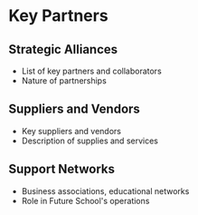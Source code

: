 # Key Partners

## Strategic Alliances
- List of key partners and collaborators
- Nature of partnerships

## Suppliers and Vendors
- Key suppliers and vendors
- Description of supplies and services

## Support Networks
- Business associations, educational networks
- Role in Future School's operations
